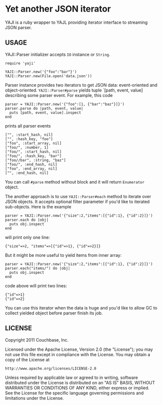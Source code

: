 Yet another JSON iterator
=========================

YAJI is a ruby wrapper to YAJL providing iterator interface to streaming JSON parser.

USAGE
-----

YAJI::Parser initializer accepts `IO` instance or `String`.

    require 'yaji'

    YAJI::Parser.new('{"foo":"bar"}')
    YAJI::Parser.new(File.open('data.json'))

Parser instance provides two iterators to get JSON data: event-oriented
and object-oriented. `YAJI::Parser#parse` yields tuple `[path, event,
value] describing some parser event. For example, this code

    parser = YAJI::Parser.new('{"foo":[1, {"bar":"baz"}]}')
    parser.parse do |path, event, value|
      puts [path, event, value].inspect
    end

prints all parser events

    ["", :start_hash, nil]
    ["", :hash_key, "foo"]
    ["foo", :start_array, nil]
    ["foo/", :number, 1]
    ["foo/", :start_hash, nil]
    ["foo/", :hash_key, "bar"]
    ["foo//bar", :string, "baz"]
    ["foo/", :end_hash, nil]
    ["foo", :end_array, nil]
    ["", :end_hash, nil]

You can call `#parse` method without block and it will return
`Enumerator` object.

The another approach is to use `YAJI::Parser#each` method to iterate
over JSON objects. It accepts optional filter parameter if you'd like to
iterated sub-objects. Here is the example

    parser = YAJI::Parser.new('{"size":2,"items":[{"id":1}, {"id":2}]}')
    parser.each do |obj|
      puts obj.inspect
    end

will print only one line:

    {"size"=>2, "items"=>[{"id"=>1}, {"id"=>2}]}

But it might be more useful to yield items from inner array:

    parser = YAJI::Parser.new('{"size":2,"items":[{"id":1}, {"id":2}]}')
    parser.each("items/") do |obj|
      puts obj.inspect
    end

code above will print two lines:

    {"id"=>1}
    {"id"=>2}

You can use this iterator when the data is huge and you'd like to allow
GC to collect yielded object before parser finish its job.

LICENSE
-------

Copyright 2011 Couchbase, Inc.

Licensed under the Apache License, Version 2.0 (the "License");
you may not use this file except in compliance with the License.
You may obtain a copy of the License at

    http://www.apache.org/licenses/LICENSE-2.0

Unless required by applicable law or agreed to in writing, software
distributed under the License is distributed on an "AS IS" BASIS,
WITHOUT WARRANTIES OR CONDITIONS OF ANY KIND, either express or implied.
See the License for the specific language governing permissions and
limitations under the License.
